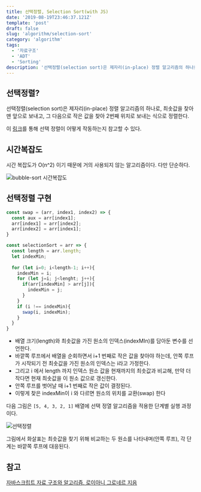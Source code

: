 ```yaml
---
title: 선택정렬, Selection Sort(with JS) 
date: '2019-08-19T23:46:37.121Z'
template: 'post'
draft: false
slug: 'algorithm/selection-sort'
category: 'algorithm'
tags:
  - '자료구조'
  - 'ADT'
  - 'Sorting'
description: '선택정렬(selection sort)은 제자리(in-place) 정렬 알고리즘의 하나로, 최솟값을 찾아 맨 앞으로 보내고, 그 다음으로 작은 값을 찾아 2번째 위치로 보내는 식으로 정렬한다. '
---
```


## 선택정렬?

선택정렬(selection sort)은 제자리(in-place) 정렬 알고리즘의 하나로, 최솟값을 찾아 맨 앞으로 보내고, 그 다음으로 작은 값을 찾아 2번째 위치로 보내는 식으로 정렬한다. 

이 [링크](https://visualgo.net/ko/sorting)를 통해 선택 정렬이 어떻게 작동하는지 참고할 수 있다.

## 시간복잡도

시간 복잡도가 O(n^2) 이기 때문에 거의 사용되지 않는 알고리즘이다. 다만 단순하다.

![bubble-sort 시간복잡도](https://user-images.githubusercontent.com/35516239/63222527-3d7fca00-c1e4-11e9-8cbb-7e17ffeeff83.png)

## 선택정렬 구현

```js
const swap = (arr, index1, index2) => {
  const aux = arr[index1];
  arr[index1] = arr[index2];
  arr[index2] = arr[index1];
}

const selectionSort = arr => {
  const length = arr.length;
  let indexMin;
  
  for (let i=0; i<length-1; i++){
    indexMin = i;
    for (let j=i; j<lenght; j++){
      if(arr[indexMin] > arr[j]){
        indexMin = j;
      }
    }
    if (i !== indexMin){
      swap(i, indexMin);
    }
  }
}
```

- 배열 크기(length)와 최솟값을 가진 원소의 인덱스(indexMIn)를 담아둔 변수를 선언한다. 
- 바깥쪽 루프에서 배열을 순회하면서 i+1 번째로 작은 값을 찾아야 하는데, 안쪽 루프가 시작되기 전 최솟값을 가진 원소의 인덱스는 i라고 가정한다.
- 그리고 i 에서 length 까지 인덱스 원소 값을 현재까지의 최솟값과 비교해, 만약 더 작다면 현재 최솟값을 이 원소 값으로 갱신한다.
- 안쪽 루프를 벗어날 때 i+1 번째로 작은 값이 결정된다.
- 이렇게 찾은 indexMin이 i 와 다르면 원소의 위치를 교환(swap) 한다 

다음 그림은 `[5, 4, 3, 2, 1]` 배열에 선택 정열 알고리즘을 적용한 단계별 실행 과정이다.

![선택정렬](https://user-images.githubusercontent.com/35516239/63230416-405fd680-c247-11e9-8ebd-d94e0f3d14cb.png)

그림에서 화살표는 최솟값을 찾기 위해 비교하는 두 원소를 나타내며(안쪽 루프), 각 단계는 바깥쪽 루프에 대응된다.

## 참고

[자바스크립트 자료 구조와 알고리즘, 로이아니 그로네르 지음](http://www.yes24.com/Product/Goods/22885878)